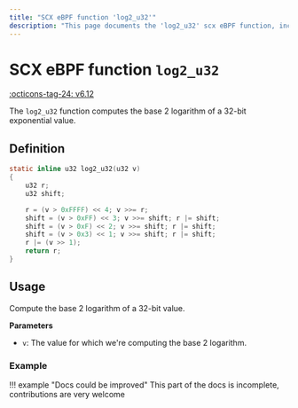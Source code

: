 ```yaml
---
title: "SCX eBPF function 'log2_u32'"
description: "This page documents the 'log2_u32' scx eBPF function, including its definition, usage, and examples."
---
```

# SCX eBPF function `log2_u32`

[:octicons-tag-24: v6.12](https://github.com/torvalds/linux/commit/2a52ca7c98960aafb0eca9ef96b2d0c932171357)

The `log2_u32` function computes the base 2 logarithm of a 32-bit exponential value.

## Definition

```c
static inline u32 log2_u32(u32 v)
{
    u32 r;
    u32 shift;

    r = (v > 0xFFFF) << 4; v >>= r;
    shift = (v > 0xFF) << 3; v >>= shift; r |= shift;
    shift = (v > 0xF) << 2; v >>= shift; r |= shift;
    shift = (v > 0x3) << 1; v >>= shift; r |= shift;
    r |= (v >> 1);
    return r;
}
```

## Usage

Compute the base 2 logarithm of a 32-bit value.

**Parameters**

- `v`: The value for which we're computing the base 2 logarithm.

### Example


!!! example "Docs could be improved"
    This part of the docs is incomplete, contributions are very welcome
